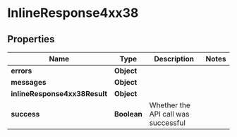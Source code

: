 # InlineResponse4xx38

## Properties
Name | Type | Description | Notes
------------ | ------------- | ------------- | -------------
**errors** | **Object** |  | 
**messages** | **Object** |  | 
**inlineResponse4xx38Result** | **Object** |  | 
**success** | **Boolean** | Whether the API call was successful | 

